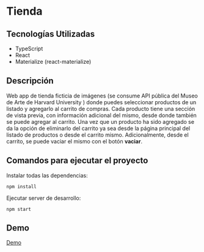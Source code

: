 # Tienda
## Tecnologías Utilizadas
- TypeScript
- React
- Materialize (react-materialize)
## Descripción
Web app de tienda ficticia de imágenes (se consume API pública del Museo de Arte de Harvard University ) donde puedes seleccionar productos de un listado y agregarlo al carrito de compras. Cada producto tiene una sección de vista previa, con información adicional del mismo, desde donde también se puede agregar al carrito. Una vez que un producto ha sido agregado se da la opción de eliminarlo del carrito ya sea desde la página principal del listado de productos o desde el carrito mismo. Adicionalmente, desde el carrito, se puede vaciar el mismo con el botón **vaciar**.
## Comandos para ejecutar el proyecto
Instalar todas las dependencias:
```
npm install
```
Ejecutar server de desarrollo:
```
npm start
```
## Demo
[Demo](https://tienda-simple2021.web.app/)
